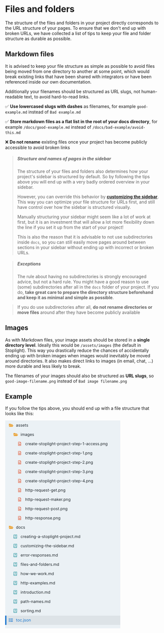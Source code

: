 # Files and folders

The structure of the files and folders in your project directly corresponds to the URL structure of your pages. To ensure that we don't end up with broken URLs, we have collected a list of tips to keep your file and folder structure as durable as possible.

## Markdown files

It is advised to keep your file structure as simple as possible to avoid files being moved from one directory to another at some point, which would break existing links that have been shared with integrators or have been referenced inside our own documentation.

Additionally your filenames should be structured as URL slugs, not human-readable text, to avoid hard-to-read links.

✅ **Use lowercased slugs with dashes** as filenames, for example `good-example.md` instead of `Bad example.md`

✅ **Store markdown files as a flat list in the root of your docs directory**, for example `/docs/good-example.md` instead of `/docs/bad-example/avoid-this.md`

❌ **Do not rename** existing files once your project has become publicly accessible to avoid broken links

> ##### Structure and names of pages in the sidebar
>
> The structure of your files and folders also determines how your project's sidebar is structured by default. So by following the tips above you will end up with a very badly ordered overview in your sidebar.
>
> However, you can override this behavior by **[customizing the sidebar](./customizing-the-sidebar.md)**. This way you can optimize your file structure for URLs first, and still have control over how the sidebar is structured visually.
>
> Manually structuring your sidebar might seem like a lot of work at first, but it is an investment that will allow a lot more flexibility down the line if you set it up from the start of your project!
>
> This is also the reason that it is advisable to not use subdirectories inside `docs`, so you can still easily move pages around between sections in your sidebar without ending up with incorrect or broken URLs.

<!-- theme: success -->

> ##### Exceptions
>
> The rule about having no subdirectories is strongly encouraged advice, but not a hard rule. You might have a good reason to use (some) subdirectories after all in the `docs` folder of your project. If you do, **take great care to prepare the directory structure beforehand and keep it as minimal and simple as possible**.

<!-- theme: danger -->

> If you do use subdirectories after all, **do not rename directories or move files** around after they have become publicly available

## Images

As with Markdown files, your image assets should be stored in a **single directory level**. Ideally this would be `/assets/images` (the default in Stoplight). This way you drastically reduce the chances of accidentally ending up with broken images when images would inevitably be moved around directories. It also makes direct links to images (in email, chat, ...) more durable and less likely to break.

The filenames of your images should also be structured as **URL slugs**, so `good-image-filename.png` instead of `Bad image filename.png`

## Example

If you follow the tips above, you should end up with a file structure that looks like this:

<!-- focus: false -->
![Example file structure](../assets/images/files-and-folders-structure-example.png)
